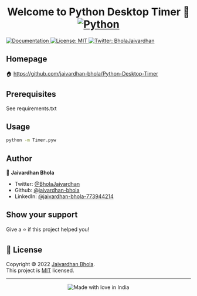 <h1 align="center">Welcome to Python Desktop Timer 👋<a href="https://www.python.org/" target="_blank">
    <img alt="Python" src="http://ForTheBadge.com/images/badges/made-with-python.svg" /></h1>
  </a>
<p>
  <a href="https://github.com/jaivardhan-bhola/Python-Desktop-Timer/tree/main#readme" target="_blank">
    <img alt="Documentation" src="https://img.shields.io/badge/documentation-yes-brightgreen.svg" />
  </a>
  <a href="https://opensource.org/licenses/MIT" target="_blank">
    <img alt="License: MIT" src="https://img.shields.io/badge/License-MIT-yellow.svg" />
  </a>
  <a href="https://twitter.com/BholaJaivardhan" target="_blank">
    <img alt="Twitter: BholaJaivardhan" src="https://img.shields.io/twitter/follow/BholaJaivardhan.svg?style=social" />
  </a>
</p>

## Homepage
🏠 https://github.com/jaivardhan-bhola/Python-Desktop-Timer

## Prerequisites
See requirements.txt

## Usage

```sh
python -m Timer.pyw
```

## Author

👤 **Jaivardhan Bhola**

* Twitter: [@BholaJaivardhan](https://twitter.com/BholaJaivardhan)
* Github: [@jaivardhan-bhola](https://github.com/jaivardhan-bhola)
* LinkedIn: [@jaivardhan-bhola-773944214](https://linkedin.com/in/jaivardhan-bhola-773944214)

## Show your support

Give a ⭐️ if this project helped you!

## 📝 License

Copyright © 2022 [Jaivardhan Bhola](https://github.com/jaivardhan-bhola).<br />
This project is [MIT](https://opensource.org/licenses/MIT) licensed.

***
<div align = "center"><img src="https://madewithlove.now.sh/in?heart=true&colorA=%23505050&colorB=%235032b4&template=for-the-badge&text=India" alt="Made with love in India"></div>
